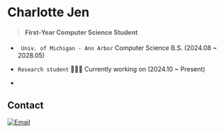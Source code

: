 # Charlotte Jen

<!--
**charlotteeunbi/charlotteeunbi** is a ✨ _special_ ✨ repository because its `README.md` (this file) appears on your GitHub profile.

Here are some ideas to get you started:

- 🔭 I’m currently working on ...
- 🌱 I’m currently learning ...
- 👯 I’m looking to collaborate on ...
- 🤔 I’m looking for help with ...
- 💬 Ask me about ...
- 📫 How to reach me: ...
- 😄 Pronouns: ...
- ⚡ Fun fact: ...
-->

> #### First-Year Computer Science Student

- ` Univ. of Michigan - Ann Arbor` Computer Science B.S. (2024.08 ~ 2028.05)  
- ` Research student ` 👩🏻‍💻 Currently working on  (2024.10 ~ Present)

- 


## Contact
[![Email](https://img.shields.io/badge/Email-D14836?style=flat&logo=gmail&logoColor=white)](mailto:charjen@umich.edu)  



